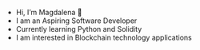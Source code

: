 - Hi, I’m Magdalena 🍒 
- I am an Aspiring Software Developer
- Currently learning Python and Solidity
- I am interested in Blockchain technology applications

<!---
MagdalenaFilipowicz/MagdalenaFilipowicz is a ✨ special ✨ repository because its `README.md` (this file) appears on your GitHub profile.
You can click the Preview link to take a look at your changes.
--->
